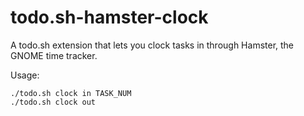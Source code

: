 # todo.sh-hamster-clock
A todo.sh extension that lets you clock tasks in through Hamster, the GNOME time tracker.

Usage:
```
./todo.sh clock in TASK_NUM
./todo.sh clock out
```
